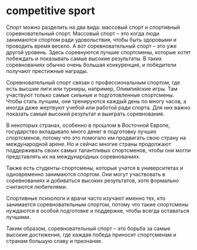 # competitive sport

Спорт можно разделить на два вида: массовый спорт и спортивный соревновательный спорт. Массовый спорт – это когда люди занимаются спортом ради удовольствия, чтобы быть здоровыми и проводить время весело. А вот соревновательный спорт – это уже другой уровень. Здесь соревнуются лучшие спортсмены, которые хотят побеждать и показывать самые высокие результаты. В таких соревнованиях обычно очень большая конкуренция, и победители получают престижные награды.

Соревновательный спорт связан с профессиональным спортом, где есть высшие лиги или турниры, например, Олимпийские игры. Там участвуют только самые сильные и подготовленные спортсмены. Чтобы стать лучшим, они тренируются каждый день по многу часов, а иногда даже жертвуют учебой или работой ради спорта. Для них важно показать самый высокий результат и выиграть соревнования.

В некоторых странах, особенно в прошлом в Восточной Европе, государство вкладывало много денег в подготовку лучших спортсменов, потому что это помогало им продвигать свою страну на международной арене. Но и сейчас многие страны продолжают поддерживать своих самых талантливых спортсменов, чтобы они могли представлять их на международных соревнованиях.

Также есть студенты-спортсмены, которые учатся в университетах и одновременно занимаются спортом. Они могут участвовать в соревнованиях и добиваться высоких результатов, хотя формально считаются любителями.

Спортивные психологи и врачи часто изучают именно тех, кто занимается соревновательным спортом, потому что такие спортсмены нуждаются в особой подготовке и поддержке, чтобы всегда оставаться лучшими.

Таким образом, соревновательный спорт – это борьба за самые высокие достижения, где каждая победа приносит спортсменам и странам большую славу и признание.